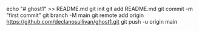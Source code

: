 echo "# ghost1" >> README.md
git init
git add README.md
git commit -m "first commit"
git branch -M main
git remote add origin https://github.com/declanosullivan/ghost1.git
git push -u origin main
